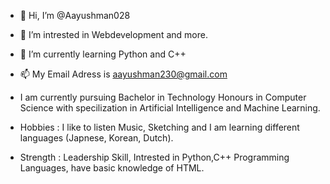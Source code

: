 - 👋 Hi, I’m @Aayushman028
- 👀 I’m intrested in Webdevelopment and more.
- 🌱 I’m currently learning Python and C++
- 📫 My Email Adress is aayushman230@gmail.com
- I am currently pursuing Bachelor in Technology Honours in Computer Science with specilization in Artificial Intelligence and Machine Learning. 

- Hobbies : I like to listen Music, Sketching and I am learning different languages (Japnese, Korean, Dutch).

- Strength : Leadership Skill, Intrested in Python,C++ Programming Languages, have basic knowledge of HTML.
<!---
Aayushman028/Aayushman028 is a ✨ special ✨ repository because its `README.md` (this file) appears on your GitHub profile.
You can click the Preview link to take a look at your changes.
--->
